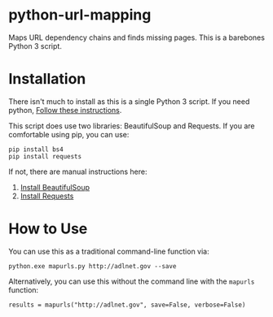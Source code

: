 # python-url-mapping
Maps URL dependency chains and finds missing pages.  This is a barebones Python 3 script.

# Installation
There isn't much to install as this is a single Python 3 script.  If you need python, [Follow these instructions](http://docs.python-guide.org/en/latest/starting/install3/win/).

This script does use two libraries: BeautifulSoup and Requests.  If you are comfortable using pip, you can use:
```
pip install bs4
pip install requests
```

If not, there are manual instructions here:
1. [Install BeautifulSoup](https://www.crummy.com/software/BeautifulSoup/bs4/doc/)
1. [Install Requests](http://docs.python-requests.org/en/master/user/install/)

# How to Use
You can use this as a traditional command-line function via:

```
python.exe mapurls.py http://adlnet.gov --save
```

Alternatively, you can use this without the command line with the `mapurls` function:
```
results = mapurls("http://adlnet.gov", save=False, verbose=False)
```
